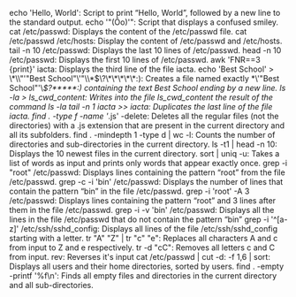 echo 'Hello, World': Script to print “Hello, World”, followed by a new line to the standard output.
echo '\"(Ôo)'": Script that displays a confused smiley.
cat /etc/passwd: Displays the content of the /etc/passwd file.
cat /etc/passwd /etc/hosts: Display the content of /etc/passwd and /etc/hosts.
tail -n 10 /etc/passwd: Displays the last 10 lines of /etc/passwd.
head -n 10 /etc/passwd: Displays the first 10 lines of /etc/passwd.
awk 'FNR==3 {print}' iacta: Displays the third line of the file iacta.
echo 'Best School' > \\\*\\\\"'\"Best School\"\\'"\\\\\*\$\\\?\\\*\\\*\\\*\\\*\\\*\:\): Creates a file named exactly \*\\'"Best School"\'\\*$\?\*\*\*\*\*:) containing the text Best School ending by a new line.
ls -la > ls_cwd_content: Writes into the file ls_cwd_content the result of the command ls -la
tail -n 1 iacta >> iacta: Duplicates the last line of the file iacta.
find . -type f -name '*.js' -delete: Deletes all the regular files (not the directories) with a .js extension that are present in the current directory and all its subfolders.
find . -mindepth 1 -type d | wc -l: Counts the number of directories and sub-directories in the current directory.
ls -t1 | head -n 10: Displays the 10 newest files in the current directory.
sort | uniq -u: Takes a list of words as input and prints only words that appear exactly once.
grep -i "root" /etc/passwd: Displays lines containing the pattern “root” from the file /etc/passwd.
grep -c -i 'bin' /etc/passwd: Displays the number of lines that contain the pattern “bin” in the file /etc/passwd.
grep -i 'root' -A 3 /etc/passwd: Displays lines containing the pattern “root” and 3 lines after them in the file /etc/passwd.
grep -i -v 'bin' /etc/passwd: Displays all the lines in the file /etc/passwd that do not contain the pattern “bin”
grep -i '^[a-z]' /etc/ssh/sshd_config: Displays all lines of the file /etc/ssh/sshd_config starting with a letter.
tr "A" "Z" | tr "c" "e": Replaces all characters A and c from input to Z and e respectively.
tr -d "cC": Removes all letters c and C from input.
rev: Reverses it's input
cat /etc/passwd | cut -d: -f 1,6 | sort: Displays all users and their home directories, sorted by users.
find . -empty -printf '%f\n': Finds all empty files and directories in the current directory and all sub-directories.
